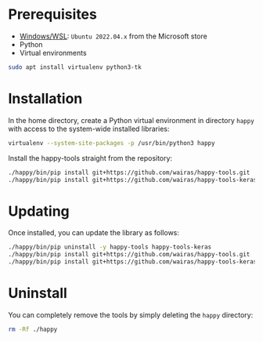 # Prerequisites

* [Windows/WSL](../wsl2.md): `Ubuntu 2022.04.x` from the Microsoft store
* Python
* Virtual environments

```bash
sudo apt install virtualenv python3-tk
```

# Installation

In the home directory, create a Python virtual environment in directory `happy` 
with access to the system-wide installed libraries:

```bash
virtualenv --system-site-packages -p /usr/bin/python3 happy
```

Install the happy-tools straight from the repository:

```bash
./happy/bin/pip install git+https://github.com/wairas/happy-tools.git
./happy/bin/pip install git+https://github.com/wairas/happy-tools-keras.git
```

# Updating

Once installed, you can update the library as follows:

```bash
./happy/bin/pip uninstall -y happy-tools happy-tools-keras
./happy/bin/pip install git+https://github.com/wairas/happy-tools.git
./happy/bin/pip install git+https://github.com/wairas/happy-tools-keras.git
```

# Uninstall

You can completely remove the tools by simply deleting the `happy` directory:

```bash
rm -Rf ./happy
```
